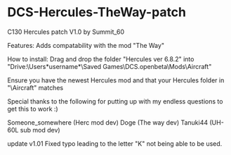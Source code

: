 # DCS-Hercules-TheWay-patch

C130 Hercules patch V1.0 by Summit_60

Features:
Adds compatability with the mod "The Way"

How to install:
Drag and drop the folder "Hercules ver 6.8.2" into "Drive:\Users\*username*\Saved Games\DCS.openbeta\Mods\Aircraft\"

Ensure you have the newest Hercules mod and that your Hercules folder in "\Aircraft\" matches

Special thanks to the following for putting up with my endless questions to get this to work :)

Someone_somewhere	(Herc mod dev)
Doge			(The way dev)
Tanuki44		(UH-60L sub mod dev)

update v1.01
Fixed typo leading to the letter "K" not being able to be used.
